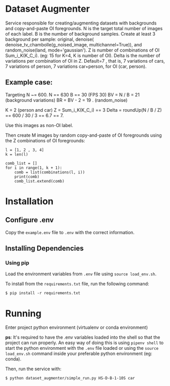 # Dataset Augmenter
Service responsible for creating/augmenting datasets with backgrounds and copy-and-paste OI foregrounds.
N is the target total number of images of each label.
B is the number of background samples. Create at least 3 background per sample: original, denoise( denoise_tv_chambolle(g_noised_image, multichannel=True)), and random_noise(land, mode='gaussian').
Z is number of combinations of OI Sum_i_K(K_C_i). (eg: 15 for K=4, K is number of OI).
Delta is the number of variations per combination of OI in Z. Default=7 , that is, 7 variations of cars, 7 variations of person, 7 variations car+person, for OI (car, person).


## Example case:

Targeting N ~= 600.
N == 630
B == 30 (FPS 30)
BV = N / B = 21 (background variations)
BR = BV - 2 = 19 . (random_noise)

K = 2 (person and car)
Z = Sum_i_K(K_C_i) == 3
Delta = roundUp(N / B / Z)  == 600 / 30 / 3 == 6.7 == 7.


Use this images as non-OI label.

Then create M images by random copy-and-paste of OI foregrounds using the Z combinations of OI foregrounds:

```
l = [1, 2 , 3, 4]
k = len(l)

comb_list = []
for i in range(1, k + 1):
    comb = list(combinations(l, i))
    print(comb)
    comb_list.extend(comb)
```

# Installation

## Configure .env
Copy the `example.env` file to `.env` with the correct information.

## Installing Dependencies

### Using pip
Load the environment variables from `.env` file using `source load_env.sh`.

To install from the `requirements.txt` file, run the following command:
```
$ pip install -r requirements.txt
```

# Running
Enter project python environment (virtualenv or conda environment)

**ps**: It's required to have the .env variables loaded into the shell so that the project can run properly. An easy way of doing this is using `pipenv shell` to start the python environment with the `.env` file loaded or using the `source load_env.sh` command inside your preferable python environment (eg: conda).

Then, run the service with:
```
$ python dataset_augmenter/simple_run.py HS-D-B-1-10S car
```
